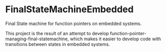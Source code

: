 # FinalStateMachineEmbedded
Final State machine for function pointers on embedded systems.

This project is the result of an attempt to develop function-pointer-managing-final-statemachine,
which makes it easier to develop code with transitions between states in embedded systems.
